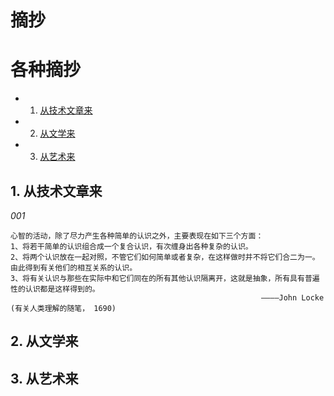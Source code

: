 <h1>摘抄</h1> 

# 各种摘抄

* 1. [从技术文章来](#first)
* 2. [从文学来](#second)
* 3. [从艺术来](#third)


## 1. <a name='first'></a> 从技术文章来

*001*
```
心智的活动，除了尽力产生各种简单的认识之外，主要表现在如下三个方面：
1、将若干简单的认识组合成一个复合认识，有次缠身出各种复杂的认识。
2、将两个认识放在一起对照，不管它们如何简单或者复杂，在这样做时并不将它们合二为一。由此得到有关他们的相互关系的认识。
3、将有关认识与那些在实际中和它们同在的所有其他认识隔离开，这就是抽象，所有具有普遍性的认识都是这样得到的。
                                                        ————John Locke (有关人类理解的随笔， 1690)
```

## 2. <a name='second'></a> 从文学来
## 3. <a name='third'></a> 从艺术来